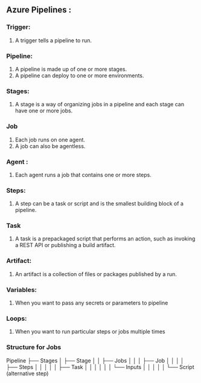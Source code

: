 ## Azure Pipelines :

### Trigger:
1. A trigger tells a pipeline to run.

### Pipeline:
1. A pipeline is made up of one or more stages. 
2. A pipeline can deploy to one or more environments.

### Stages:
1. A stage is a way of organizing jobs in a pipeline and each stage can have one or more jobs.
   
### Job 
1. Each job runs on one agent. 
2. A job can also be agentless.

### Agent :
1. Each agent runs a job that contains one or more steps.

### Steps:
1. A step can be a task or script and is the smallest building block of a pipeline.

### Task
1. A task is a prepackaged script that performs an action, such as invoking a REST API or publishing a build artifact.

### Artifact:
1. An artifact is a collection of files or packages published by a run.

### Variables:
1. When you want to pass any secrets or parameters to pipeline
   
### Loops:
1. When you want to run particular steps or jobs multiple times
   

### Structure for Jobs
Pipeline
├── Stages
│   ├── Stage
│   │   ├── Jobs
│   │   │   ├── Job
│   │   │   │   ├── Steps
│   │   │   │   │   ├── Task
│   │   │   │   │   │   └── Inputs
│   │   │   │   │   └── Script (alternative step)
